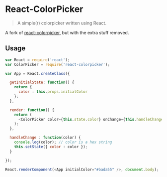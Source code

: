 # React-ColorPicker

> A simple(r) colorpicker written using React.

A fork of [react-colorpicker](https://github.com/stayradiated/react-colorpicker), but with the extra stuff removed.

## Usage

```javascript
var React = require('react');
var ColorPicker = require('react-colorpicker');

var App = React.createClass({

  getInitialState: function() {
    return {
      color : this.props.initialColor
    };
  },

  render: function() {
    return (
      <ColorPicker color={this.state.color} onChange={this.handleChange} />
    );
  },

  handleChange : function(color) {
    console.log(color); // color is a hex string
    this.setState({ color : color });
  }

});

React.renderComponent(<App initialColor="#bada55" />, document.body);
```

